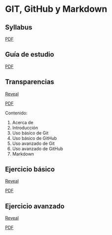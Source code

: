 # GIT, GitHub y Markdown

## Syllabus

[PDF](https://asanzdiego.github.io/curso-git-github-markdown-2016/docs/Syllabus_ModuloNivelacion.pdf)

## Guía de estudio

[PDF](https://asanzdiego.github.io/curso-git-github-markdown-2016/docs/Bloque5_ModuloNivelacion_guia.pdf)

## Transparencias

[Reveal](https://asanzdiego.github.io/curso-git-github-markdown-2016/slides/export/git-github-markdown-resumen-reveal-slides.html)

[PDF](https://asanzdiego.github.io/curso-git-github-markdown-2016/slides/export/git-github-markdown-resumen-reveal-slides.pdf)

Contenido:

1. Acerca de
2. Introducción
3. Uso básico de Git
4. Uso básico de GitHub
5. Uso avanzado de Git
6. Uso avanzado de GitHub
7. Markdown

## Ejercicio básico

[Reveal](https://asanzdiego.github.io/curso-git-github-markdown-2016/slides/export/git-github-markdown-ejercicios-01-reveal-slides.html)

[PDF](https://asanzdiego.github.io/curso-git-github-markdown-2016/slides/export/git-github-markdown-ejercicios-01-reveal-slides.pdf)

## Ejercicio avanzado

[Reveal](https://asanzdiego.github.io/curso-git-github-markdown-2016/slides/export/git-github-markdown-ejercicios-02-reveal-slides.html)

[PDF](https://asanzdiego.github.io/curso-git-github-markdown-2016/slides/export/git-github-markdown-ejercicios-02-reveal-slides.pdf)
